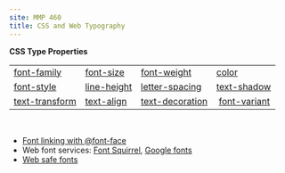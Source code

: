 ```yaml
---
site: MMP 460
title: CSS and Web Typography
---
```

**CSS Type Properties**

<table>
<tbody>
<tr>
<td><a href="https://css-tricks.com/almanac/properties/f/font-family/">font-family</a></td>
<td><a href="https://css-tricks.com/almanac/properties/f/font-size/">font-size</a></td>
<td><a href="https://css-tricks.com/almanac/properties/f/font-weight/">font-weight</a></td>
<td><a href="https://css-tricks.com/almanac/properties/c/color/">color</a></td>
</tr>
<tr>
<td><a href="https://css-tricks.com/almanac/properties/f/font-style/">font-style</a></td>
<td><a href="https://css-tricks.com/almanac/properties/l/line-height/">line-height</a></td>
<td><a href="https://css-tricks.com/almanac/properties/l/letter-spacing/">letter-spacing</a></td>
<td><a href="https://css-tricks.com/almanac/properties/t/text-shadow/">text-shadow</a></td>
</tr>
<tr>
<td><a href="https://css-tricks.com/almanac/properties/t/text-transform/">text-transform</a></td>
<td><a href="https://css-tricks.com/almanac/properties/t/text-align/">text-align</a></td>
<td><a href="https://css-tricks.com/almanac/properties/t/text-decoration/">text-decoration</a></td>
<td> <a href="https://css-tricks.com/almanac/properties/f/font-variant/">font-variant</a></td>
</tr>
</tbody>
</table>
<br>
<ul>
 	<li><a href="https://github.com/bmcc-mmp/mmp460/blob/master/css/fontface.css">Font linking with @font-face</a></li>
 	<li>Web font services: <a href="http://www.fontsquirrel.com/">Font Squirrel</a>, <a href="http://www.google.com/webfonts">Google fonts</a></li>
 	<li><a href="http://www.ampsoft.net/webdesign-l/WindowsMacFonts.html">Web safe fonts</a></li>
</ul>
